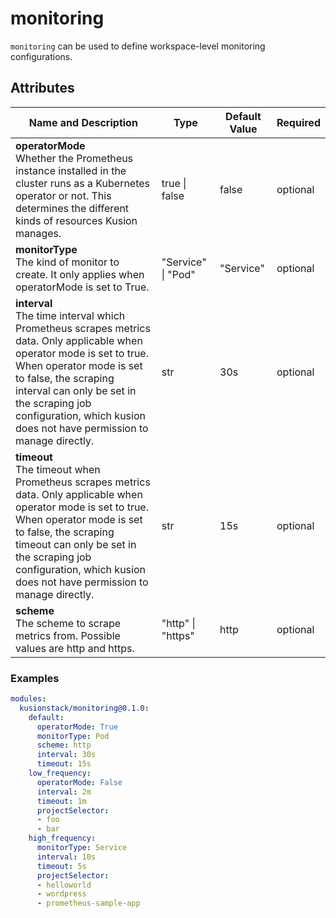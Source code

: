# monitoring

`monitoring` can be used to define workspace-level monitoring configurations.

## Attributes

|Name and Description|Type|Default Value|Required|
|--------------------|----|-------------|--------|
|**operatorMode**<br />Whether the Prometheus instance installed in the cluster runs as a Kubernetes operator or not. This determines the different kinds of resources Kusion manages.|true \| false|false|optional|
|**monitorType**<br />The kind of monitor to create. It only applies when operatorMode is set to True.|"Service" \| "Pod"|"Service"|optional|
|**interval**<br />The time interval which Prometheus scrapes metrics data. Only applicable when operator mode is set to true.<br />When operator mode is set to false, the scraping interval can only be set in the scraping job configuration, which kusion does not have permission to manage directly.|str|30s|optional|
|**timeout**<br />The timeout when Prometheus scrapes metrics data. Only applicable when operator mode is set to true.<br />When operator mode is set to false, the scraping timeout can only be set in the scraping job configuration, which kusion does not have permission to manage directly.|str|15s|optional|
|**scheme**<br />The scheme to scrape metrics from. Possible values are http and https.|"http" \| "https"|http|optional|

### Examples
```yaml
modules:
  kusionstack/monitoring@0.1.0:
    default:
      operatorMode: True
      monitorType: Pod
      scheme: http
      interval: 30s
      timeout: 15s
    low_frequency:
      operatorMode: False
      interval: 2m
      timeout: 1m
      projectSelector:
      - foo
      - bar
    high_frequency:
      monitorType: Service
      interval: 10s
      timeout: 5s
      projectSelector:
      - helloworld
      - wordpress
      - prometheus-sample-app
```